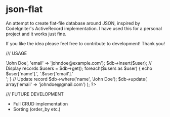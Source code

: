 # json-flat
An attempt to create flat-file database around JSON, inspired by CodeIgniter's ActiveRecord implementation.
I have used this for a personal project and it works just fine.

If you like the idea please feel free to contribute to development!
Thank you!

/// USAGE

<?

// Initialise class
$db = new Db('users.db');

// Insert record
$user = array('name' => 'John Doe', 'email' => 'johndoe@example.com');
$db->insert($user);

// Display records
$users = $db->get();
foreach($users as $user)
{
  echo $user['name'].', '.$user['email'].'<br>';
}

// Update record
$db->where('name', 'John Doe');
$db->update( array('email' => 'johndoe@gmail.com') );

?>

/// FUTURE DEVELOPMENT
+ Full CRUD implementation
+ Sorting (order_by etc.)
